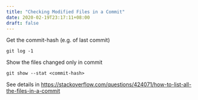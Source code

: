 ```yaml
---
title: "Checking Modified Files in a Commit"
date: 2020-02-19T23:17:11+08:00
draft: false
---
```


Get the commit-hash (e.g. of last commit)
```
git log -1
```

Show the files changed only in commit
```
git show --stat <commit-hash>
```

See details in https://stackoverflow.com/questions/424071/how-to-list-all-the-files-in-a-commit
